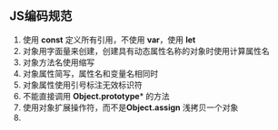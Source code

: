 ## JS编码规范
1. 使用 **const** 定义所有引用，不使用 **var**，使用 **let**
2. 对象用字面量来创建，创建具有动态属性名称的对象时使用计算属性名
3. 对象方法名使用缩写
4. 对象属性简写，属性名和变量名相同时
5. 对象属性使用引号标注无效标识符
6. 不能直接调用 **Object.prototype*** 的方法
7. 使用对象扩展操作符，而不是**Object.assign** 浅拷贝一个对象
8. 